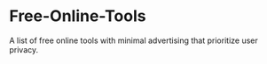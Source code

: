 # Free-Online-Tools
A list of free online tools with minimal advertising that prioritize user privacy.
